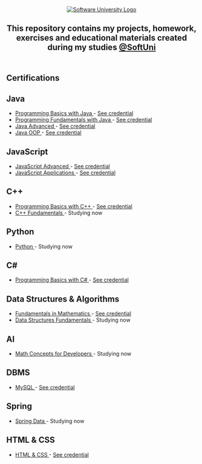 <!DOCTYPE html>
<html lang="en">

<head>
    <meta charset="UTF-8">
    <meta http-equiv="X-UA-Compatible" content="IE=edge">
    <meta name="viewport" content="width=device-width, initial-scale=1.0">
</head>

<body>
    <header>
        <section class="softuni__header">
            <article class="softuni__header__logo">
                <a href="https://softuni.bg/curriculum" class="softuni__header__logo__link" target="_blank">
                    <img src="https://softuni.bg/content/images/svg-logos/software-university-logo.svg?sanitize=true"
                        alt="Software University Logo" class="softuni__header__logo__link__img">
                </a>
            </article>
            <article class="softuni__header__title">
                <h2 class="softuni__header__title__about" align="center">
                    This repository contains my projects, homework, exercises and educational materials created during
                    my studies
                    <a href="https://softuni.bg/curriculum" class="softuni__header__title__about__link"
                        target="_blank">@SoftUni</a>
                </h2>
            </article>
        </section>
    </header>
    <main>
        <section class="softuni__certifications">
            <h1 class="softuni__certifications__title">
                Certifications
            </h1>
            <article class="softuni__certifications__java">
                <h2 class="softuni__certifications__java__title">
                    Java
                </h2>
                <ul class="softuni__certifications__java__list">
                    <li class="softuni__certifications__java__list__item">
                        <a href="https://github.com/todorkrastev/SoftUni-Software-Engineering/tree/main/Java/M01JavaProgrammingBasics"
                            class="softuni__certifications__java__list__item__github" target="_blank">
                            Programming Basics with Java
                        </a>
                        -
                        <a href="https://softuni.bg/certificates/details/91471/9d2877c7"
                            class="softuni__certifications__java__list__item__softuni" target="_blank">
                            See credential
                        </a>
                    </li>
                    <li class="softuni__certifications__java__list__item">
                        <a href="https://github.com/todorkrastev/SoftUni-Software-Engineering/tree/main/Java/M02JavaFundamentals"
                            class="softuni__certifications__java__list__item__github" target="_blank">
                            Programming Fundamentals with Java
                        </a>
                        -
                        <a href="https://softuni.bg/certificates/details/103283/66ce3762"
                            class="softuni__certifications__java__list__item__softuni" target="_blank">
                            See credential
                        </a>
                    </li>
                    <li class="softuni__certifications__java__list__item">
                        <a href="https://github.com/todorkrastev/SoftUni-Software-Engineering/tree/main/Java/M03JavaAdvanced"
                            class="softuni__certifications__java__list__item__github" target="_blank">
                            Java Advanced
                        </a>
                        -
                        <a href="https://softuni.bg/certificates/details/108488/cb2a5bef"
                            class="softuni__certifications__java__list__item__softuni" target="_blank">
                            See credential
                        </a>
                    </li>
                    <li class="softuni__certifications__java__list__item">
                        <a href="https://github.com/todorkrastev/SoftUni-Software-Engineering/tree/main/Java/M04JavaOOP"
                            class="softuni__certifications__java__list__item__github" target="_blank">
                            Java OOP
                        </a>
                        -
                        <a href="https://softuni.bg/certificates/details/110654/2770fb56"
                            class="softuni__certifications__java__list__item__softuni" target="_blank">
                            See credential
                        </a>
                    </li>
                </ul>
            </article>
            <article class="softuni__certifications__js">
                <h2 class="softuni__certifications__js__title">
                    JavaScript
                </h2>
                <ul class="softuni__certifications__js__list">
                    <li class="softuni__certifications__js__list__item">
                        <a href="https://github.com/todorkrastev/SoftUni-Software-Engineering/tree/main/JavaScript/M03_JavaScriptAdvanced"
                            class="softuni__certifications__js__list__item__github" target="_blank">
                            JavaScript Advanced
                        </a>
                        -
                        <a href="https://softuni.bg/certificates/details/114737/7fbf7427"
                            class="softuni__certifications__js__list__item__softuni" target="_blank">
                            See credential
                        </a>
                    </li>
                    <li class="softuni__certifications__js__list__item">
                        <a href="https://github.com/todorkrastev/SoftUni-Software-Engineering/tree/main/JavaScript/M04_JavaScriptApplications"
                            class="softuni__certifications__js__list__item__github" target="_blank">
                            JavaScript Applications
                        </a>
                        -
                        <a href="https://softuni.bg/certificates/details/120840/2416d36d"
                            class="softuni__certifications__js__list__item__softuni" target="_blank">
                            See credential
                        </a>
                    </li>
                </ul>
            </article>
            <article class="softuni__certifications__c++">
                <h2 class="softuni__certifications__c++__title">
                    C++
                </h2>
                <ul class="softuni__certifications__c++__list">
                    <li class="softuni__certifications__c++__list__item">
                        <a href="https://github.com/todorkrastev/software-university/tree/main/C%2B%2B/M01_ProgrammingBasics"
                            class="softuni__certifications__c++__list__item__github" target="_blank">
                            Programming Basics with C++
                        </a>
                        -
                        <a href="https://softuni.bg/certificates/details/126112/ec946831"
                            class="softuni__certifications__c++__list__item__softuni" target="_blank">
                            See credential
                        </a>
                    </li>
                    <li class="softuni__certifications__c++__list__item">
                        <a href="https://github.com/todorkrastev/software-university/tree/main/C%2B%2B/M02_Fundamentals"
                            class="softuni__certifications__c++__list__item__github" target="_blank">
                            C++ Fundamentals
                        </a>
                        -
                        <span class="softuni__certifications__c++__list__item__span">
                            Studying now
                        </span>
                    </li>
                </ul>
            </article>
            <article class="softuni__certifications__python">
                <h2 class="softuni__certifications__python__title">
                    Python
                </h2>
                <ul class="softuni__certifications__python__list">
                    <li class="softuni__certifications__python__list__item">
                        <a href="https://github.com/todorkrastev/software-university/tree/main/Python"
                            class="softuni__certifications__python__list__item__github" target="_blank">
                            Python
                        </a>
                        -
                        <span class="softuni__certifications__python__list__item__span">
                            Studying now
                        </span>
                    </li>
                </ul>
            </article>
            <article class="softuni__certifications__c#">
                <h2 class="softuni__certifications__c#__title">
                    C#
                </h2>
                <ul class="softuni__certifications__c#__list">
                    <li class="softuni__certifications__c#__list__item">
                        <a href="https://github.com/todorkrastev/softuni-software-engineering/tree/main/C%23/M01C%23ProgrammingBasics"
                            class="softuni__certifications__c#__list__item__github" target="_blank">
                            Programming Basics with C#
                        </a>
                        -
                        <a href="https://softuni.bg/certificates/details/91471/9d2877c7"
                            class="softuni__certifications__c#__list__item__softuni" target="_blank">
                            See credential
                        </a>
                    </li>
                </ul>
            </article>
            <article class="softuni__certifications__dsa">
                <h2 class="softuni__certifications__dsa__title">
                    Data Structures & Algorithms
                </h2>
                <ul class="softuni__certifications__dsa__list">
                    <li class="softuni__certifications__dsa__list__item">
                        <a href="https://github.com/todorkrastev/softuni-software-engineering/tree/main/Data%20Structures%20%26%20Algorithms/M01_DataStructures/C01_FundamentalsInMathematics"
                            class="softuni__certifications__dsa__list__item__github" target="_blank">
                            Fundamentals in Mathematics
                        </a>
                        -
                        <a href="https://softuni.bg/certificates/details/118885/f561b4c7"
                            class="softuni__certifications__dsa__list__item__softuni" target="_blank">
                            See credential
                        </a>
                    </li>
                    <li class="softuni__certifications__dsa__list__item">
                        <a href="https://github.com/todorkrastev/softuni-software-engineering/tree/main/Data%20Structures%20%26%20Algorithms/M01_DataStructures/C02_DataStructuresFundamentals"
                            class="softuni__certifications__dsa__list__item__github" target="_blank">
                            Data Structures Fundamentals
                        </a>
                        -
                        <span class="softuni__certifications__dsa__list__item__span">
                            Studying now
                        </span>
                    </li>
                </ul>
            </article>
            <article class="softuni__certifications__ai">
                <h2 class="softuni__certifications__ai__title">
                    AI
                </h2>
                <ul class="softuni__certifications__ai__list">
                    <li class="softuni__certifications__ai__list__item">
                        <a href="https://github.com/todorkrastev/software-university/tree/main/AI/C01_MathConceptsForDevelopers"
                            class="softuni__certifications__ai__list__item__github" target="_blank">
                            Math Concepts for Developers
                        </a>
                        -
                        <span class="softuni__certifications__ai__list__item__span">
                            Studying now
                        </span>
                    </li>
                </ul>
            </article>
            <article class="softuni__certifications__dbms">
                <h2 class="softuni__certifications__dbms__title">
                    DBMS
                </h2>
                <ul class="softuni__certifications__dbms__list">
                    <li class="softuni__certifications__dbms__list__item">
                        <a href="https://github.com/todorkrastev/softuni-software-engineering/tree/main/DBMS/M01_MySQL"
                            class="softuni__certifications__dbms__list__item__github" target="_blank">
                            MySQL
                        </a>
                        -
                        <a href="https://softuni.bg/certificates/details/123238/740e3269"
                            class="softuni__certifications__dbms__list__item__softuni" target="_blank">
                            See credential
                        </a>
                    </li>
                </ul>
            </article>
            <article class="softuni__certifications__spring">
                <h2 class="softuni__certifications__spring__title">
                    Spring
                </h2>
                <ul class="softuni__certifications__spring__list">
                    <li class="softuni__certifications__spring__list__item">
                        <a href="https://github.com/todorkrastev/software-university/tree/main/Spring/C01_SpringData"
                            class="softuni__certifications__spring__list__item__github" target="_blank">
                            Spring Data
                        </a>
                        -
                        <span class="softuni__certifications__spring__list__item__span">
                            Studying now
                        </span>
                    </li>
                </ul>
            </article>
            <article class="softuni__certifications__htmlcss">
                <h2 class="softuni__certifications__htmlcss__title">
                    HTML & CSS
                </h2>
                <ul class="softuni__certifications__htmlcss__list">
                    <li class="softuni__certifications__htmlcss__list__item">
                        <a href="https://github.com/todorkrastev/softuni-software-engineering/tree/main/HTML%20%26%20CSS/M02_HtmlAndCss"
                            class="softuni__certifications__htmlcss__list__item__github" target="_blank">
                            HTML & CSS
                        </a>
                        -
                        <a href="https://softuni.bg/certificates/details/127577/88e20f6d"
                            class="softuni__certifications__htmlcss__list__item__softuni" target="_blank">
                            See credential
                        </a>
                    </li>
                </ul>
            </article>
        </section>
    </main>
</body>

</html>

